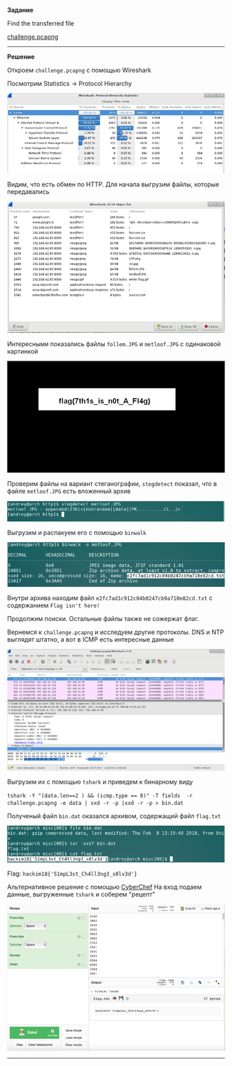 **Задание**

Find the transferred file

[challenge.pcapng](https://s3.amazonaws.com/hackim18/misc/pcap/challenge.pcapng)


-----


**Решение**

Откроем `challenge.pcapng` с помощью Wireshark

Посмотрим Statistics -> Protocol Hierarchy

![](https://github.com/ambalabanov/writeups/raw/master/nullcomHackIM2018/Misc2/statistics.jpg)

Видим, что есть обмен по HTTP. Для начала выгрузим файлы, которые передавались

![](https://github.com/ambalabanov/writeups/raw/master/nullcomHackIM2018/Misc2/objects.png)

Интересными показались файлы `follem.JPG` и `metloof.JPG` с одинаковой картинкой

![](https://github.com/ambalabanov/writeups/raw/master/nullcomHackIM2018/Misc2/metloof.JPG)

Проверим файлы на вариант стеганографии, `stegdetect` показал, что в файле `metloof.JPG` есть вложенный архив

![](https://github.com/ambalabanov/writeups/raw/master/nullcomHackIM2018/Misc2/stegdetect.png)

Выгрузим и распакуем его с помощью `binwalk` 

![](https://github.com/ambalabanov/writeups/raw/master/nullcomHackIM2018/Misc2/binwalk.png)

Внутри архива находим файл `e2fc7ad1c912c04b0247cb9a710e82cd.txt` с содержанием `Flag isn't here!`

Продолжим поиски. Остальные файлы также не сожержат флаг.

Вернемся к `challenge.pcapng` и исследуем другие протоколы.
DNS и NTP выглядят штатно, а вот в ICMP есть интересные данные

![](https://github.com/ambalabanov/writeups/raw/master/nullcomHackIM2018/Misc2/icmp.png)

Выгрузим их с помощью `tshark` и приведем к бинарному виду

`tshark -Y "(data.len==2 ) && (icmp.type == 8)" -T fields  -r challenge.pcapng -e data | xxd -r -p |xxd -r -p > bin.dat`

Полученый файл `bin.dat` оказался архивом, содержащий файл `flag.txt`

![](https://github.com/ambalabanov/writeups/raw/master/nullcomHackIM2018/Misc2/tar.png)

Flag: `hackim18{'51mpL3st_Ch4ll3ng3_s0lv3d'}`

Альтернативное решение с помощью [CyberChef](https://gchq.github.io/CyberChef/)
На вход подаем данные, выгруженные `tshark` и соберем "рецепт"

![](https://github.com/ambalabanov/writeups/raw/master/nullcomHackIM2018/Misc2/cyberchef.png)


-----
